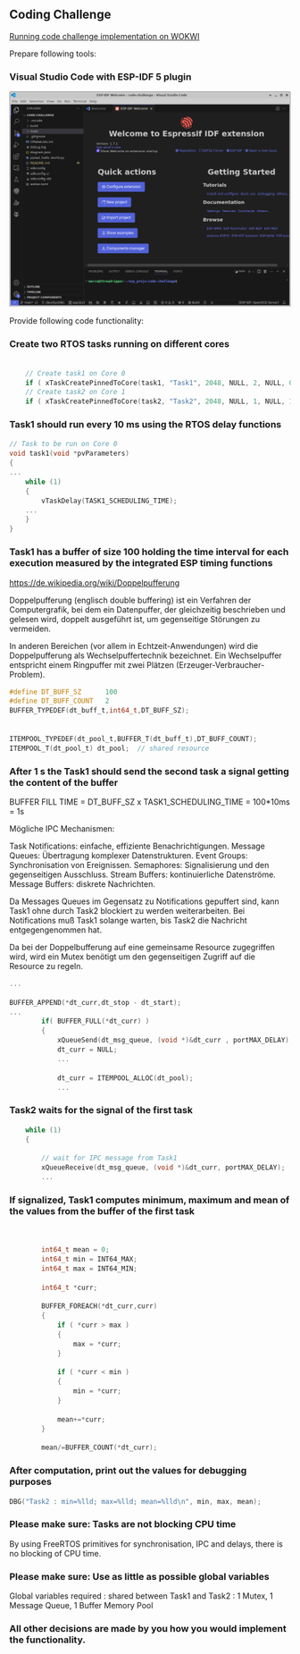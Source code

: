 
## Coding Challenge



[Running code challenge implementation on WOKWI](https://wokwi.com/projects/400828186491083777)




Prepare following tools:
### Visual Studio Code with ESP-IDF 5 plugin

![Visual Studio Code with ESP-IDF 5 plugin.](vscode_espidf.png)


Provide following code functionality:
### Create two RTOS tasks running on different cores

```c

    // Create task1 on Core 0
    if ( xTaskCreatePinnedToCore(task1, "Task1", 2048, NULL, 2, NULL, 0) != pdPASS ) ...
    // Create task2 on Core 1
    if ( xTaskCreatePinnedToCore(task2, "Task2", 2048, NULL, 1, NULL, 1) != pdPASS ) ...

```

    



### Task1 should run every 10 ms using the RTOS delay functions

```c
// Task to be run on Core 0
void task1(void *pvParameters) 
{
...
    while (1) 
    {  
        vTaskDelay(TASK1_SCHEDULING_TIME);    
    ...
    }
} 

```



### Task1 has a buffer of size 100 holding the time interval for each execution measured by the integrated ESP timing functions

https://de.wikipedia.org/wiki/Doppelpufferung

Doppelpufferung (englisch double buffering) ist ein Verfahren der Computergrafik, bei dem ein Datenpuffer, der gleichzeitig beschrieben und gelesen wird, doppelt ausgeführt ist, um gegenseitige Störungen zu vermeiden.

In anderen Bereichen (vor allem in Echtzeit-Anwendungen) wird die Doppelpufferung als Wechselpuffertechnik bezeichnet. Ein Wechselpuffer entspricht einem Ringpuffer mit zwei Plätzen (Erzeuger-Verbraucher-Problem).

```c
#define DT_BUFF_SZ      100
#define DT_BUFF_COUNT   2
BUFFER_TYPEDEF(dt_buff_t,int64_t,DT_BUFF_SZ);


ITEMPOOL_TYPEDEF(dt_pool_t,BUFFER_T(dt_buff_t),DT_BUFF_COUNT);
ITEMPOOL_T(dt_pool_t) dt_pool;  // shared resource
```




### After 1 s the Task1 should send the second task a signal getting the content of the buffer


BUFFER FILL TIME = DT_BUFF_SZ x TASK1_SCHEDULING_TIME = 100*10ms = 1s 

Mögliche IPC Mechanismen:

Task Notifications: einfache, effiziente Benachrichtigungen.
Message Queues: Übertragung komplexer Datenstrukturen.
Event Groups: Synchronisation von Ereignissen.
Semaphores: Signalisierung und den gegenseitigen Ausschluss.
Stream Buffers: kontinuierliche Datenströme.
Message Buffers: diskrete Nachrichten.

Da Messages Queues im Gegensatz zu Notifications gepuffert sind, kann Task1 ohne durch Task2 blockiert zu werden weiterarbeiten. Bei Notifications muß Task1 solange warten, bis Task2 die Nachricht entgegengenommen hat.

Da bei der Doppelbufferung auf eine gemeinsame Resource zugegriffen wird, wird ein Mutex benötigt um den gegenseitigen Zugriff auf die Resource zu regeln.


```c 
...

BUFFER_APPEND(*dt_curr,dt_stop - dt_start);
...
        if( BUFFER_FULL(*dt_curr) )
        {
            xQueueSend(dt_msg_queue, (void *)&dt_curr , portMAX_DELAY);
            dt_curr = NULL;
            ...

            dt_curr = ITEMPOOL_ALLOC(dt_pool);
            ...            
```



### Task2 waits for the signal of the first task

```c 
    while (1) 
    {

        // wait for IPC message from Task1
        xQueueReceive(dt_msg_queue, (void *)&dt_curr, portMAX_DELAY);
        ...
```        



### If signalized, Task1 computes minimum, maximum and mean of the values from the buffer of the first task
```c 


        int64_t mean = 0;
        int64_t min = INT64_MAX;
        int64_t max = INT64_MIN;

        int64_t *curr;
        
        BUFFER_FOREACH(*dt_curr,curr)
        {
            if ( *curr > max )
            {
                max = *curr;
            }

            if ( *curr < min )
            {
                min = *curr;
            }

            mean+=*curr;
        }
        
        mean/=BUFFER_COUNT(*dt_curr);
```   

### After computation, print out the values for debugging purposes

```c 
DBG("Task2 : min=%lld; max=%lld; mean=%lld\n", min, max, mean); 
```  


### Please make sure: Tasks are not blocking CPU time

By using FreeRTOS primitives for synchronisation, IPC and delays, there is no blocking of CPU time.


### Please make sure: Use as little as possible global variables

Global variables required : shared between Task1 and Task2 : 1 Mutex, 1 Message Queue, 1 Buffer Memory Pool


### All other decisions are made by you how you would implement the functionality.
